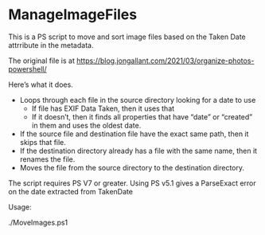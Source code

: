 # ManageImageFiles
This is a PS script to move and sort image files based on the Taken Date attrribute in the metadata.

The original file is at https://blog.jongallant.com/2021/03/organize-photos-powershell/

Here’s what it does.

+ Loops through each file in the source directory looking for a date to use
    + If file has EXIF Data Taken, then it uses that
    + If it doesn’t, then it finds all properties that have “date” or “created” in them and uses the oldest date.
 + If the source file and destination file have the exact same path, then it skips that file.
 + If the destination directory already has a file with the same name, then it renames the file.
 + Moves the file from the source directory to the destination directory.

The script requires PS V7 or greater. Using PS v5.1 gives a ParseExact error on the date extracted from TakenDate

Usage:

./MoveImages.ps1 <SourceDirectory> <DestinationDirectory>

    
